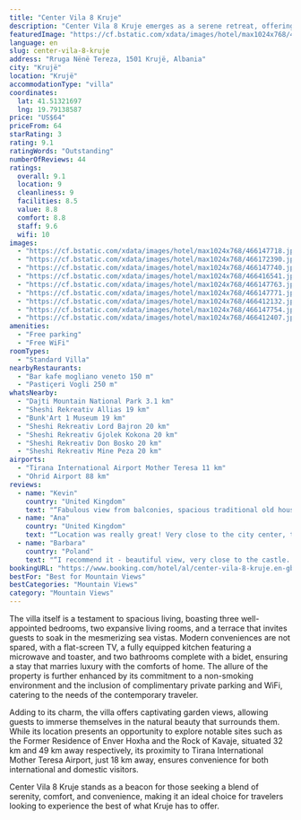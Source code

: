 ```yaml
---
title: "Center Vila 8 Kruje"
description: "Center Vila 8 Kruje emerges as a serene retreat, offering guests a unique blend of comfort and scenic beauty, just a stone's throw away from Skanderbeg Square."
featuredImage: "https://cf.bstatic.com/xdata/images/hotel/max1024x768/466147718.jpg?k=55165b5a764dd9240ff74c20e5e0a7174f75b7ca59199742d4109fa4fc7676f1&o=&hp=1"
language: en
slug: center-vila-8-kruje
address: "Rruga Nënë Tereza, 1501 Krujë, Albania"
city: "Krujë"
location: "Krujë"
accommodationType: "villa"
coordinates:
  lat: 41.51321697
  lng: 19.79138587
price: "US$64"
priceFrom: 64
starRating: 3
rating: 9.1
ratingWords: "Outstanding"
numberOfReviews: 44
ratings:
  overall: 9.1
  location: 9
  cleanliness: 9
  facilities: 8.5
  value: 8.8
  comfort: 8.8
  staff: 9.6
  wifi: 10
images:
  - "https://cf.bstatic.com/xdata/images/hotel/max1024x768/466147718.jpg?k=55165b5a764dd9240ff74c20e5e0a7174f75b7ca59199742d4109fa4fc7676f1&o=&hp=1"
  - "https://cf.bstatic.com/xdata/images/hotel/max1024x768/466172390.jpg?k=7d5238e9baed5a35a0826264d5a15659d80e983a492eb188491aae519816b367&o=&hp=1"
  - "https://cf.bstatic.com/xdata/images/hotel/max1024x768/466147740.jpg?k=17f748f9f1fc82c9945a0e6c848f19fa9efa6140a2b736499cd731197c451c55&o=&hp=1"
  - "https://cf.bstatic.com/xdata/images/hotel/max1024x768/466416541.jpg?k=1ffe7d3036d3f24ca67bc49f5c757007b7c749fbce651a4442a4fed7065bd1ac&o=&hp=1"
  - "https://cf.bstatic.com/xdata/images/hotel/max1024x768/466147763.jpg?k=907867315ecfb669fbb8b40bf8fdfd085223efbf5964a835c985fa40ac459f66&o=&hp=1"
  - "https://cf.bstatic.com/xdata/images/hotel/max1024x768/466147771.jpg?k=eafb79370567a3120b6510537c7cb037ae928abf0f241d2f3c78aa6fa2d6ab48&o=&hp=1"
  - "https://cf.bstatic.com/xdata/images/hotel/max1024x768/466412132.jpg?k=6d45b7d248806624002f485c13d8747524f88d076dc423aa8a04f8963736235d&o=&hp=1"
  - "https://cf.bstatic.com/xdata/images/hotel/max1024x768/466147754.jpg?k=92e33c2f83530680a3a3a8ee25f0d4aee2e89c9789483a5de2070471d550e429&o=&hp=1"
  - "https://cf.bstatic.com/xdata/images/hotel/max1024x768/466412407.jpg?k=eff8284e6e8bce40e632cfe6c124ed41a92213287b7c07a8843ee66724598655&o=&hp=1"
amenities:
  - "Free parking"
  - "Free WiFi"
roomTypes:
  - "Standard Villa"
nearbyRestaurants:
  - "Bar kafe mogliano veneto 150 m"
  - "Pastiçeri Vogli 250 m"
whatsNearby:
  - "Dajti Mountain National Park 3.1 km"
  - "Sheshi Rekreativ Allias 19 km"
  - "Bunk'Art 1 Museum 19 km"
  - "Sheshi Rekreativ Lord Bajron 20 km"
  - "Sheshi Rekreativ Gjolek Kokona 20 km"
  - "Sheshi Rekreativ Don Bosko 20 km"
  - "Sheshi Rekreativ Mine Peza 20 km"
airports:
  - "Tirana International Airport Mother Teresa 11 km"
  - "Ohrid Airport 88 km"
reviews:
  - name: "Kevin"
    country: "United Kingdom"
    text: "“Fabulous view from balconies, spacious traditional old house with wooden floors and rugs. Washing machine a bonus, two bathrooms and the owner was very friendly and helpful”"
  - name: "Ana"
    country: "United Kingdom"
    text: "“Location was really great! Very close to the city center, the castle.. and the view from the balcony was amazing!! Perfect sunset!!”"
  - name: "Barbara"
    country: "Poland"
    text: "“I recommend it - beautiful view, very close to the castle. Great atmospheric place!!!”"
bookingURL: "https://www.booking.com/hotel/al/center-vila-8-kruje.en-gb.html?aid=8035640"
bestFor: "Best for Mountain Views"
bestCategories: "Mountain Views"
category: "Mountain Views"
---
```


The villa itself is a testament to spacious living, boasting three well-appointed bedrooms, two expansive living rooms, and a terrace that invites guests to soak in the mesmerizing sea vistas. Modern conveniences are not spared, with a flat-screen TV, a fully equipped kitchen featuring a microwave and toaster, and two bathrooms complete with a bidet, ensuring a stay that marries luxury with the comforts of home. The allure of the property is further enhanced by its commitment to a non-smoking environment and the inclusion of complimentary private parking and WiFi, catering to the needs of the contemporary traveler.

Adding to its charm, the villa offers captivating garden views, allowing guests to immerse themselves in the natural beauty that surrounds them. While its location presents an opportunity to explore notable sites such as the Former Residence of Enver Hoxha and the Rock of Kavaje, situated 32 km and 49 km away respectively, its proximity to Tirana International Mother Teresa Airport, just 18 km away, ensures convenience for both international and domestic visitors.

Center Vila 8 Kruje stands as a beacon for those seeking a blend of serenity, comfort, and convenience, making it an ideal choice for travelers looking to experience the best of what Kruje has to offer.